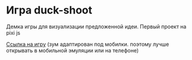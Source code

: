 # Игра duck-shoot

Демка игры для визуализации предложенной идеи. Первый проект на pixi js

[Ссылка на игру](https://disappear32.github.io/pixijs-duck-shoot/) (зум адаптирован под мобилки. поэтому лучше открывать в мобильной эмуляции или на телефоне)

